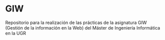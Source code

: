 # GIW
Repositorio para la realización de las prácticas de la asignatura GIW (Gestión de la información en la Web) del Máster de Ingeniería Informática en la UGR
